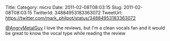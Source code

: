 Title: 
Category: micro
Date: 2011-02-08T08:03:15
Slug: 2011-02-08T08:03:15
TwitterId: 34884953183363072
TweetUrl: https://twitter.com/mark_philpot/status/34884953183363072

[@AngryMetalGuy](https://twitter.com/AngryMetalGuy) I love the reviews, but I'm a clean vocals fan and it would be great to know the vocal type while reading the review